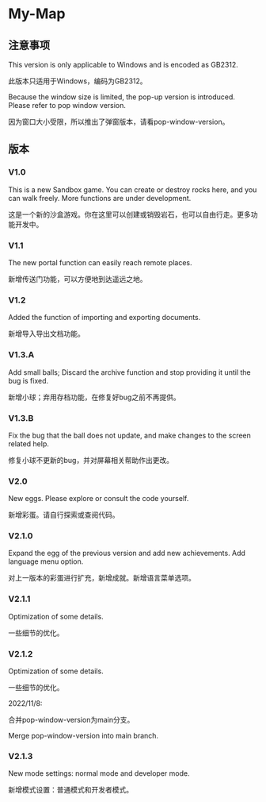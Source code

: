 # My-Map
## 注意事项
This version is only applicable to Windows and is encoded as GB2312.

此版本只适用于Windows，编码为GB2312。

Because the window size is limited, the pop-up version is introduced. Please refer to pop window version.

因为窗口大小受限，所以推出了弹窗版本，请看pop-window-version。

## 版本

### V1.0
This is a new Sandbox game. You can create or destroy rocks here, and you can walk freely. More functions are under development.

这是一个新的沙盒游戏。你在这里可以创建或销毁岩石，也可以自由行走。更多功能开发中。

### V1.1
The new portal function can easily reach remote places.

新增传送门功能，可以方便地到达遥远之地。

### V1.2
Added the function of importing and exporting documents.

新增导入导出文档功能。

### V1.3.A

Add small balls; Discard the archive function and stop providing it until the bug is fixed.

新增小球；弃用存档功能，在修复好bug之前不再提供。

### V1.3.B

Fix the bug that the ball does not update, and make changes to the screen related help.

修复小球不更新的bug，并对屏幕相关帮助作出更改。

### V2.0

New eggs. Please explore or consult the code yourself.

新增彩蛋。请自行探索或查阅代码。

### V2.1.0

Expand the egg of the previous version and add new achievements. Add language menu option.

对上一版本的彩蛋进行扩充，新增成就。新增语言菜单选项。

### V2.1.1

Optimization of some details.

一些细节的优化。

### V2.1.2

Optimization of some details.

一些细节的优化。

2022/11/8:

合并pop-window-version为main分支。

Merge pop-window-version into main branch.

### V2.1.3

New mode settings: normal mode and developer mode.

新增模式设置：普通模式和开发者模式。